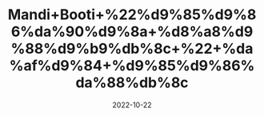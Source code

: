 ---
title: 'Mandi+Booti+%22%d9%85%d9%86%da%90%d9%8a+%d8%a8%d9%88%d9%b9%db%8c+%22+%da%af%d9%84+%d9%85%d9%86%da%88%db%8c'
date: '2022-10-22' 
metatag: '' 
inventory: '0' 
draft: false 
# meta description 
shortDescripton: '+Gul+Mundi++%22+Mundi+booti+is+an+aromatic+herb+that+contains+essential+amount+of+mineral%2c+volatile+oil%2c+fatty+acids+and+glucoside+and+It+give+relief+from+migraine.'
description: 'Flower+%d9%be%da%be%d9%88%d9%84'
longdescription: ''
featured: True
# product Price
price: '50.0'
# Product Short Description
shortDescription: '+Gul+Mundi++%22+Mundi+booti+is+an+aromatic+herb+that+contains+essential+amount+of+mineral%2c+volatile+oil%2c+fatty+acids+and+glucoside+and+It+give+relief+from+migraine.'
productID: '641707F4-1129-ED11-9968-005056B3A416'
type: 'products'
category: 'Flower+%d9%be%da%be%d9%88%d9%84' 
thumnailproduct: 'https://eraconnect.blob.core.windows.net/product-images/aminsaddiquidawakhana/641707F4-1129-ED11-9968-005056B3A416.webp' 
images:
  - image: 'https://eraconnect.blob.core.windows.net/product-images/aminsaddiquidawakhana/641707F4-1129-ED11-9968-005056B3A416.webp'  
Variants:
---